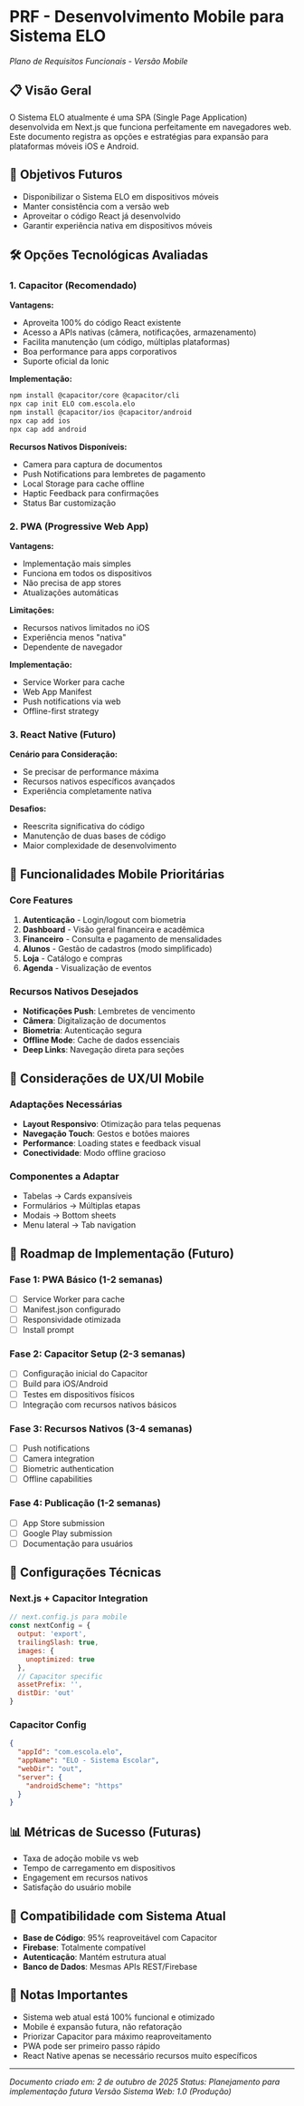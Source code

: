 # PRF - Desenvolvimento Mobile para Sistema ELO
*Plano de Requisitos Funcionais - Versão Mobile*

## 📋 Visão Geral
O Sistema ELO atualmente é uma SPA (Single Page Application) desenvolvida em Next.js que funciona perfeitamente em navegadores web. Este documento registra as opções e estratégias para expansão para plataformas móveis iOS e Android.

## 🎯 Objetivos Futuros
- Disponibilizar o Sistema ELO em dispositivos móveis
- Manter consistência com a versão web
- Aproveitar o código React já desenvolvido
- Garantir experiência nativa em dispositivos móveis

## 🛠️ Opções Tecnológicas Avaliadas

### 1. Capacitor (Recomendado)
**Vantagens:**
- Aproveita 100% do código React existente
- Acesso a APIs nativas (câmera, notificações, armazenamento)
- Facilita manutenção (um código, múltiplas plataformas)
- Boa performance para apps corporativos
- Suporte oficial da Ionic

**Implementação:**
```bash
npm install @capacitor/core @capacitor/cli
npx cap init ELO com.escola.elo
npm install @capacitor/ios @capacitor/android
npx cap add ios
npx cap add android
```

**Recursos Nativos Disponíveis:**
- Camera para captura de documentos
- Push Notifications para lembretes de pagamento
- Local Storage para cache offline
- Haptic Feedback para confirmações
- Status Bar customização

### 2. PWA (Progressive Web App)
**Vantagens:**
- Implementação mais simples
- Funciona em todos os dispositivos
- Não precisa de app stores
- Atualizações automáticas

**Limitações:**
- Recursos nativos limitados no iOS
- Experiência menos "nativa"
- Dependente de navegador

**Implementação:**
- Service Worker para cache
- Web App Manifest
- Push notifications via web
- Offline-first strategy

### 3. React Native (Futuro)
**Cenário para Consideração:**
- Se precisar de performance máxima
- Recursos nativos específicos avançados
- Experiência completamente nativa

**Desafios:**
- Reescrita significativa do código
- Manutenção de duas bases de código
- Maior complexidade de desenvolvimento

## 📱 Funcionalidades Mobile Prioritárias

### Core Features
1. **Autenticação** - Login/logout com biometria
2. **Dashboard** - Visão geral financeira e acadêmica
3. **Financeiro** - Consulta e pagamento de mensalidades
4. **Alunos** - Gestão de cadastros (modo simplificado)
5. **Loja** - Catálogo e compras
6. **Agenda** - Visualização de eventos

### Recursos Nativos Desejados
- **Notificações Push**: Lembretes de vencimento
- **Câmera**: Digitalização de documentos
- **Biometria**: Autenticação segura
- **Offline Mode**: Cache de dados essenciais
- **Deep Links**: Navegação direta para seções

## 🎨 Considerações de UX/UI Mobile

### Adaptações Necessárias
- **Layout Responsivo**: Otimização para telas pequenas
- **Navegação Touch**: Gestos e botões maiores
- **Performance**: Loading states e feedback visual
- **Conectividade**: Modo offline gracioso

### Componentes a Adaptar
- Tabelas → Cards expansíveis
- Formulários → Múltiplas etapas
- Modais → Bottom sheets
- Menu lateral → Tab navigation

## 🚀 Roadmap de Implementação (Futuro)

### Fase 1: PWA Básico (1-2 semanas)
- [ ] Service Worker para cache
- [ ] Manifest.json configurado
- [ ] Responsividade otimizada
- [ ] Install prompt

### Fase 2: Capacitor Setup (2-3 semanas)
- [ ] Configuração inicial do Capacitor
- [ ] Build para iOS/Android
- [ ] Testes em dispositivos físicos
- [ ] Integração com recursos nativos básicos

### Fase 3: Recursos Nativos (3-4 semanas)
- [ ] Push notifications
- [ ] Camera integration
- [ ] Biometric authentication
- [ ] Offline capabilities

### Fase 4: Publicação (1-2 semanas)
- [ ] App Store submission
- [ ] Google Play submission
- [ ] Documentação para usuários

## 🔧 Configurações Técnicas

### Next.js + Capacitor Integration
```javascript
// next.config.js para mobile
const nextConfig = {
  output: 'export',
  trailingSlash: true,
  images: {
    unoptimized: true
  },
  // Capacitor specific
  assetPrefix: '',
  distDir: 'out'
}
```

### Capacitor Config
```json
{
  "appId": "com.escola.elo",
  "appName": "ELO - Sistema Escolar",
  "webDir": "out",
  "server": {
    "androidScheme": "https"
  }
}
```

## 📊 Métricas de Sucesso (Futuras)
- Taxa de adoção mobile vs web
- Tempo de carregamento em dispositivos
- Engagement em recursos nativos
- Satisfação do usuário mobile

## 🔄 Compatibilidade com Sistema Atual
- **Base de Código**: 95% reaproveitável com Capacitor
- **Firebase**: Totalmente compatível
- **Autenticação**: Mantém estrutura atual
- **Banco de Dados**: Mesmas APIs REST/Firebase

## 📝 Notas Importantes
- Sistema web atual está 100% funcional e otimizado
- Mobile é expansão futura, não refatoração
- Priorizar Capacitor para máximo reaproveitamento
- PWA pode ser primeiro passo rápido
- React Native apenas se necessário recursos muito específicos

---

*Documento criado em: 2 de outubro de 2025*
*Status: Planejamento para implementação futura*
*Versão Sistema Web: 1.0 (Produção)*